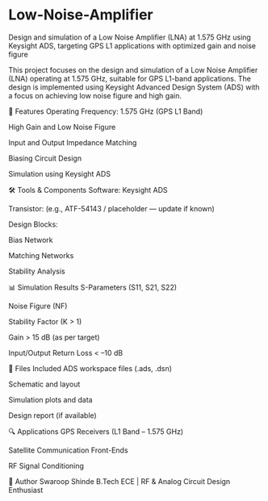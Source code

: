 # Low-Noise-Amplifier
Design and simulation of a Low Noise Amplifier (LNA) at 1.575 GHz using Keysight ADS, targeting GPS L1 applications with optimized gain and noise figure


This project focuses on the design and simulation of a Low Noise Amplifier (LNA) operating at 1.575 GHz, suitable for GPS L1-band applications. The design is implemented using Keysight Advanced Design System (ADS) with a focus on achieving low noise figure and high gain.

📌 Features
Operating Frequency: 1.575 GHz (GPS L1 Band)

High Gain and Low Noise Figure

Input and Output Impedance Matching

Biasing Circuit Design

Simulation using Keysight ADS

🛠️ Tools & Components
Software: Keysight ADS

Transistor: (e.g., ATF-54143 / placeholder — update if known)

Design Blocks:

Bias Network

Matching Networks

Stability Analysis

📊 Simulation Results
S-Parameters (S11, S21, S22)

Noise Figure (NF)

Stability Factor (K > 1)

Gain > 15 dB (as per target)

Input/Output Return Loss < –10 dB

📁 Files Included
ADS workspace files (.ads, .dsn)

Schematic and layout

Simulation plots and data

Design report (if available)

🔍 Applications
GPS Receivers (L1 Band – 1.575 GHz)

Satellite Communication Front-Ends

RF Signal Conditioning

📎 Author
Swaroop Shinde
B.Tech ECE | RF & Analog Circuit Design Enthusiast
